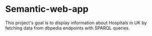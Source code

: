 # Semantic-web-app

This project's goal is to display information about Hospitals in UK by fetching data from dbpedia endpoints with SPARQL queries.
